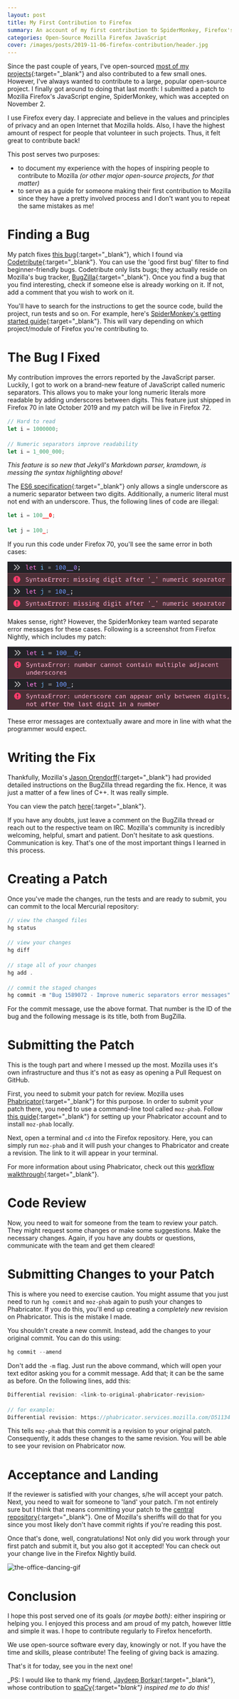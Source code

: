 ```yaml
---
layout: post
title: My First Contribution to Firefox
summary: An account of my first contribution to SpiderMonkey, Firefox's JavaScript engine.
categories: Open-Source Mozilla Firefox JavaScript
cover: /images/posts/2019-11-06-firefox-contribution/header.jpg
---
```


Since the past couple of years, I've open-sourced [most of my projects](https://github.com/RohitAwate){:target="_blank"} and also contributed to a few small ones. However, I've always wanted to contribute to a large, popular open-source project. I finally got around to doing that last month: I submitted a patch to Mozilla Firefox's JavaScript engine, SpiderMonkey, which was accepted on November 2.

I use Firefox every day. I appreciate and believe in the values and principles of privacy and an open Internet that Mozilla holds. Also, I have the highest amount of respect for people that volunteer in such projects. Thus, it felt great to contribute back!

This post serves two purposes:
- to document my experience with the hopes of inspiring people to contribute to Mozilla _(or other major open-source projects, for that matter)_
- to serve as a guide for someone making their first contribution to Mozilla since they have a pretty involved process and I don't want you to repeat the same mistakes as me!

# Finding a Bug
My patch fixes [this bug](https://bugzilla.mozilla.org/show_bug.cgi?id=1589072){:target="_blank"}, which I found via [Codetribute](https://codetribute.mozilla.org/){:target="_blank"}. You can use the 'good first bug' filter to find beginner-friendly bugs. Codetribute only lists bugs; they actually reside on Mozilla's bug tracker, [BugZilla](https://bugzilla.mozilla.org/home){:target="_blank"}. Once you find a bug that you find interesting, check if someone else is already working on it. If not, add a comment that you wish to work on it.

You'll have to search for the instructions to get the source code, build the project, run tests and so on. For example, here's [SpiderMonkey's getting started guide](https://wiki.mozilla.org/JavaScript:New_to_SpiderMonkey){:target="_blank"}. This will vary depending on which project/module of Firefox you're contributing to.

# The Bug I Fixed

My contribution improves the errors reported by the JavaScript parser. Luckily, I got to work on a brand-new feature of JavaScript called numeric separators. This allows you to make your long numeric literals more readable by adding underscores between digits. This feature just shipped in Firefox 70 in late October 2019 and my patch will be live in Firefox 72.

```javascript
// Hard to read
let i = 1000000;

// Numeric separators improve readability
let i = 1_000_000;
```
_This feature is so new that Jekyll's Markdown parser, kramdown, is messing the syntax highlighting above!_

The [ES6 specification](https://github.com/tc39/proposal-numeric-separator){:target="_blank"} only allows a single underscore as a numeric separator between two digits. Additionally, a numeric literal must not end with an underscore. Thus, the following lines of code are illegal:

```javascript
let i = 100__0;

let j = 100_;
```

If you run this code under Firefox 70, you'll see the same error in both cases:

![ff70](/images/posts/2019-11-06-firefox-contribution/ff70.png)

Makes sense, right? However, the SpiderMonkey team wanted separate error messages for these cases. Following is a screenshot from Firefox Nightly, which includes my patch:

![ff72](/images/posts/2019-11-06-firefox-contribution/ff72.png)

These error messages are contextually aware and more in line with what the programmer would expect.

# Writing the Fix

Thankfully, Mozilla's [Jason Orendorff](https://twitter.com/jorendorff/){:target="_blank"} had provided detailed instructions on the BugZilla thread regarding the fix. Hence, it was just a matter of a few lines of C++. It was really simple.

You can view the patch [here](https://hg.mozilla.org/mozilla-central/rev/08d0bf739bad){:target="_blank"}.

If you have any doubts, just leave a comment on the BugZilla thread or reach out to the respective team on IRC. Mozilla's community is incredibly welcoming, helpful, smart and patient. Don't hesitate to ask questions. Communication is key. That's one of the most important things I learned in this process.

# Creating a Patch

Once you've made the changes, run the tests and are ready to submit, you can commit to the local Mercurial repository:
```c
// view the changed files
hg status

// view your changes
hg diff

// stage all of your changes
hg add .

// commit the staged changes
hg commit -m "Bug 1589072 - Improve numeric separators error messages"
```

For the commit message, use the above format. That number is the ID of the bug and the following message is its title, both from BugZilla.

# Submitting the Patch

This is the tough part and where I messed up the most. Mozilla uses it's own infrastructure and thus it's not as easy as opening a Pull Request on GitHub.

First, you need to submit your patch for review. Mozilla uses [Phabricator](https://phabricator.services.mozilla.com/){:target="_blank"} for this purpose. In order to submit your patch there, you need to use a command-line tool called `moz-phab`. Follow [this guide](https://moz-conduit.readthedocs.io/en/latest/phabricator-user.html#setting-up-mozphab){:target="_blank"} for setting up your Phabricator account and to install `moz-phab` locally.

Next, open a terminal and `cd` into the Firefox repository. Here, you can simply run `moz-phab` and it will push your changes to Phabricator and create a revision. The link to it will appear in your terminal.

For more information about using Phabricator, check out this [workflow walkthrough](https://moz-conduit.readthedocs.io/en/latest/walkthrough.html){:target="_blank"}.

# Code Review

Now, you need to wait for someone from the team to review your patch. They might request some changes or make some suggestions. Make the necessary changes. Again, if you have any doubts or questions, communicate with the team and get them cleared!

# Submitting Changes to your Patch

This is where you need to exercise caution. You might assume that you just need to run `hg commit` and `moz-phab` again to push your changes to Phabricator. If you do this, you'll end up creating a _completely new_ revision on Phabricator. This is the mistake I made.

You shouldn't create a new commit. Instead, add the changes to your original commit. You can do this using:
```c
hg commit --amend
```
Don't add the `-m` flag. Just run the above command, which will open your text editor asking you for a commit message. Add that; it can be the same as before. On the following lines, add this:

```c
Differential revision: <link-to-original-phabricator-revision>

// for example:
Differential revision: https://phabricator.services.mozilla.com/D51134
```

This tells `moz-phab` that this commit is a revision to your original patch. Consequently, it adds these changes to the same revision. You will be able to see your revision on Phabricator now.

# Acceptance and Landing

If the reviewer is satisfied with your changes, s/he will accept your patch. Next, you need to wait for someone to 'land' your patch. I'm not entirely sure but I think that means committing your patch to the [central repository](https://hg.mozilla.org/mozilla-central){:target="_blank"}. One of Mozilla's sheriffs will do that for you since you most likely don't have commit rights if you're reading this post.

Once that's done, well, congratulations! Not only did you work through your first patch and submit it, but you also got it accepted! You can check out your change live in the Firefox Nightly build.

![the-office-dancing-gif](https://media.giphy.com/media/AoVyddXBybVjq/giphy.gif)

# Conclusion

I hope this post served one of its goals _(or maybe both)_: either inspiring or helping you. I enjoyed this process and am proud of my patch, however little and simple it was. I hope to contribute regularly to Firefox henceforth.

We use open-source software every day, knowingly or not. If you have the time and skills, please contribute! The feeling of giving back is amazing.

That's it for today, see you in the next one!

_PS: I would like to thank my friend, [Jaydeep Borkar](https://jaydeepborkar.github.io/){:target="_blank"}, whose contribution to [spaCy](https://github.com/explosion/spaCy){:target="_blank"} inspired me to do this!_